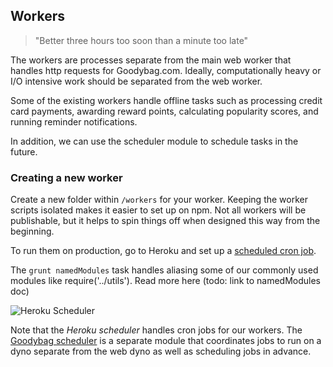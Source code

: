 Workers
---

> "Better three hours too soon than a minute too late"

The workers are processes separate from the main web worker that handles
http requests for Goodybag.com. Ideally, computationally heavy or I/O intensive
work should be separated from the web worker.

Some of the existing workers handle offline tasks such as processing credit card payments, awarding reward points, calculating popularity scores, and running
reminder notifications.

In addition, we can use the scheduler module to schedule tasks in the future.

### Creating a new worker

Create a new folder within `/workers` for your worker. Keeping the worker
scripts isolated makes it easier to set up on npm. Not all workers will be
publishable, but it helps to spin things off when designed this way from the
beginning.

To run them on production, go to Heroku and set up a [scheduled cron
 job](https://scheduler.heroku.com/dashboard).

 The `grunt namedModules` task handles aliasing
 some of our commonly used modules like require('../utils'). Read more here
 (todo: link to namedModules doc)

![Heroku Scheduler](https://s3.amazonaws.com/uploads.hipchat.com/42627/356137/QLkEXrrQJGCPupN/Screen%20Shot%202015-07-02%20at%2011.30.01%20AM.png)

Note that the *Heroku scheduler* handles cron jobs for our workers. The
[Goodybag scheduler](scheduler/README.md) is a separate module that coordinates
jobs to run on a dyno separate from the web dyno as well as scheduling jobs in
advance.
